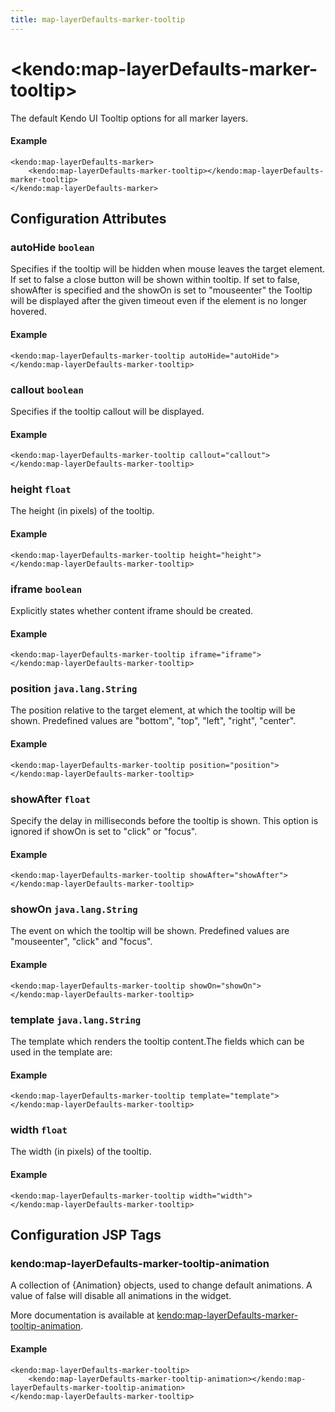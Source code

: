 ```yaml
---
title: map-layerDefaults-marker-tooltip
---
```


# \<kendo:map-layerDefaults-marker-tooltip\>

The default Kendo UI Tooltip options for all marker layers.

#### Example
    <kendo:map-layerDefaults-marker>
        <kendo:map-layerDefaults-marker-tooltip></kendo:map-layerDefaults-marker-tooltip>
    </kendo:map-layerDefaults-marker>

## Configuration Attributes

### autoHide `boolean`

Specifies if the tooltip will be hidden when mouse leaves the target element. If set to false a close button will be shown within tooltip. If set to false, showAfter is specified and the showOn is set to "mouseenter" the Tooltip will be displayed after the given timeout even if the element is no longer hovered.

#### Example
    <kendo:map-layerDefaults-marker-tooltip autoHide="autoHide">
    </kendo:map-layerDefaults-marker-tooltip>

### callout `boolean`

Specifies if the tooltip callout will be displayed.

#### Example
    <kendo:map-layerDefaults-marker-tooltip callout="callout">
    </kendo:map-layerDefaults-marker-tooltip>

### height `float`

The height (in pixels) of the tooltip.

#### Example
    <kendo:map-layerDefaults-marker-tooltip height="height">
    </kendo:map-layerDefaults-marker-tooltip>

### iframe `boolean`

Explicitly states whether content iframe should be created.

#### Example
    <kendo:map-layerDefaults-marker-tooltip iframe="iframe">
    </kendo:map-layerDefaults-marker-tooltip>

### position `java.lang.String`

The position relative to the target element, at which the tooltip will be shown. Predefined values are "bottom", "top", "left", "right", "center".

#### Example
    <kendo:map-layerDefaults-marker-tooltip position="position">
    </kendo:map-layerDefaults-marker-tooltip>

### showAfter `float`

Specify the delay in milliseconds before the tooltip is shown. This option is ignored if showOn is set to "click" or "focus".

#### Example
    <kendo:map-layerDefaults-marker-tooltip showAfter="showAfter">
    </kendo:map-layerDefaults-marker-tooltip>

### showOn `java.lang.String`

The event on which the tooltip will be shown. Predefined values are "mouseenter", "click" and "focus".

#### Example
    <kendo:map-layerDefaults-marker-tooltip showOn="showOn">
    </kendo:map-layerDefaults-marker-tooltip>

### template `java.lang.String`

The template which renders the tooltip content.The fields which can be used in the template are:

#### Example
    <kendo:map-layerDefaults-marker-tooltip template="template">
    </kendo:map-layerDefaults-marker-tooltip>

### width `float`

The width (in pixels) of the tooltip.

#### Example
    <kendo:map-layerDefaults-marker-tooltip width="width">
    </kendo:map-layerDefaults-marker-tooltip>


##  Configuration JSP Tags

### kendo:map-layerDefaults-marker-tooltip-animation

A collection of {Animation} objects, used to change default animations. A value of false
will disable all animations in the widget.

More documentation is available at [kendo:map-layerDefaults-marker-tooltip-animation](/api/wrappers/jsp/map/layerdefaults-marker-tooltip-animation).

#### Example

    <kendo:map-layerDefaults-marker-tooltip>
        <kendo:map-layerDefaults-marker-tooltip-animation></kendo:map-layerDefaults-marker-tooltip-animation>
    </kendo:map-layerDefaults-marker-tooltip>

